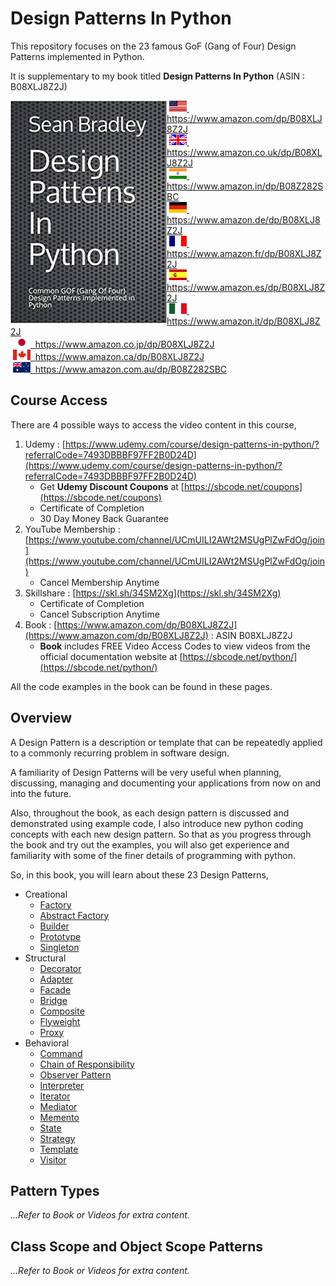 # Design Patterns In Python

This repository focuses on the 23 famous GoF (Gang of Four) Design Patterns implemented in Python.

It is supplementary to my book titled **Design Patterns In Python** (ASIN : B08XLJ8Z2J)

<img style="float:left; min-width:150px;" src="./img/design_patterns_in_python_book.jpg">

&nbsp;<a href="https://www.amazon.com/dp/B08XLJ8Z2J"><img src="/img/flag_us.gif">&nbsp; https://www.amazon.com/dp/B08XLJ8Z2J</a><br/>
&nbsp;<a href="https://www.amazon.co.uk/dp/B08XLJ8Z2J"><img src="/img/flag_uk.gif">&nbsp; https://www.amazon.co.uk/dp/B08XLJ8Z2J</a><br/>
&nbsp;<a href="https://www.amazon.in/dp/B08Z282SBC"><img src="/img/flag_in.gif">&nbsp; https://www.amazon.in/dp/B08Z282SBC</a><br/>
&nbsp;<a href="https://www.amazon.de/dp/B08XLJ8Z2J"><img src="/img/flag_de.gif">&nbsp; https://www.amazon.de/dp/B08XLJ8Z2J</a><br/>
&nbsp;<a href="https://www.amazon.fr/dp/B08XLJ8Z2J"><img src="/img/flag_fr.gif">&nbsp; https://www.amazon.fr/dp/B08XLJ8Z2J</a><br/>
&nbsp;<a href="https://www.amazon.es/dp/B08XLJ8Z2J"><img src="/img/flag_es.gif">&nbsp; https://www.amazon.es/dp/B08XLJ8Z2J</a><br/>
&nbsp;<a href="https://www.amazon.it/dp/B08XLJ8Z2J"><img src="/img/flag_it.gif">&nbsp; https://www.amazon.it/dp/B08XLJ8Z2J</a><br/>
&nbsp;<a href="https://www.amazon.co.jp/dp/B08XLJ8Z2J"><img src="/img/flag_jp.gif">&nbsp; https://www.amazon.co.jp/dp/B08XLJ8Z2J</a><br/>
&nbsp;<a href="https://www.amazon.ca/dp/B08XLJ8Z2J"><img src="/img/flag_ca.gif">&nbsp; https://www.amazon.ca/dp/B08XLJ8Z2J</a><br/>
&nbsp;<a href="https://www.amazon.com.au/dp/B08Z282SBC"><img src="/img/flag_au.gif">&nbsp; https://www.amazon.com.au/dp/B08Z282SBC</a>

## Course Access

There are 4 possible ways to access the video content in this course,

1. Udemy : [https://www.udemy.com/course/design-patterns-in-python/?referralCode=7493DBBBF97FF2B0D24D](https://www.udemy.com/course/design-patterns-in-python/?referralCode=7493DBBBF97FF2B0D24D)
    - Get **Udemy Discount Coupons** at [https://sbcode.net/coupons](https://sbcode.net/coupons)
    - Certificate of Completion
    - 30 Day Money Back Guarantee
2. YouTube Membership : [https://www.youtube.com/channel/UCmUILI2AWt2MSUgPlZwFdOg/join](https://www.youtube.com/channel/UCmUILI2AWt2MSUgPlZwFdOg/join)
    - Cancel Membership Anytime
3. Skillshare : [https://skl.sh/34SM2Xg](https://skl.sh/34SM2Xg)
    - Certificate of Completion
    - Cancel Subscription Anytime
4. Book : [https://www.amazon.com/dp/B08XLJ8Z2J](https://www.amazon.com/dp/B08XLJ8Z2J) : ASIN B08XLJ8Z2J
    - **Book** includes FREE Video Access Codes to view videos from the official documentation website at [https://sbcode.net/python/](https://sbcode.net/python/)


All the code examples in the book can be found in these pages.

## Overview

A Design Pattern is a description or template that can be repeatedly applied to a commonly recurring problem in software design.

A familiarity of Design Patterns will be very useful when planning, discussing, managing and documenting your applications from now on and into the future.

Also, throughout the book, as each design pattern is discussed and demonstrated using example code, I also introduce new python coding concepts with each new design pattern. So that as you progress through the book and try out the examples, you will also get experience and familiarity with some of the finer details of programming with python.

So, in this book, you will learn about these 23 Design Patterns, 

* Creational
    - [Factory](factory)
    - [Abstract Factory](abstract_factory)
    - [Builder](builder)
    - [Prototype](prototype)
    - [Singleton](singleton)
* Structural
    - [Decorator](decorator)
    - [Adapter](adapter)
    - [Facade](facade)
    - [Bridge](bridge)
    - [Composite](composite)
    - [Flyweight](flyweight)
    - [Proxy](proxy)
* Behavioral
    - [Command](command)
    - [Chain of Responsibility](chain_of_responsibility)
    - [Observer Pattern](observer)
    - [Interpreter](interpreter)
    - [Iterator](iterator)
    - [Mediator](mediator)
    - [Memento](memento)
    - [State](state)
    - [Strategy](strategy)
    - [Template](template)
    - [Visitor](visitor)

## Pattern Types

*...Refer to Book or Videos for extra content.*

<!-- In the list of patterns above, there are Creational, Structural and Behavioral patterns.

* **Creational** : Abstracts the instantiation process so that there is a logical separation between how objects are composed and finally represented.
* **Structural** : Structural patterns focus more on how classed and objects are composed using the different structural techniques, and to form structures with more or altered flexibility.
* **Behavioral** : Are concerned with the inner algorithms, process flow, the assignment of responsibilities and the intercommunication between objects.  -->

## Class Scope and Object Scope Patterns

*...Refer to Book or Videos for extra content.*

<!-- Each pattern can be further specified whether it relates more specifically classes or instantiated objects.

Class scope patterns deal more with relationships between classes and their subclasses.

Object scope patterns deal more with relationships that can be altered at runtime

| Pattern                                                                                           | Description                                | Scope  | Type        |
|---------------------------------------------------------------------------------------------------|--------------------------------------------|--------|-------------|
| Factory, Abstract Factory                                                                                | Defers object creation to subclasses       | Class  | Creational  |
| Builder, Prototype, Singleton                                                   | Defers object creation to objects          | Object | Creational  |
| Adapter, Bridge, Composite, Decorator, Facade, Flyweight, Proxy                                   | Describes a way to assemble objects        | Object | Structural  |
| Interpreter, Template                                                                             | Describes algorithms and flow control      | Class  | Behavioral |
| Chain of Responsibility, Command, Iterator, Mediator, Memento, Observer, State, Strategy, Visitor | Describes how groups of objects co-operate | Object | Behavioral | -->
